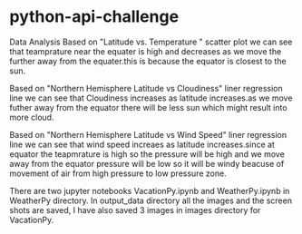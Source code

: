 # python-api-challenge
Data Analysis
Based on "Latitude vs. Temperature " scatter plot we can see that teamprature near the equater is high and decreases as we move the further away from the equater.this is because the equator is closest to the sun.

Based on "Northern Hemisphere Latitude vs Cloudiness" liner regression line we can see that Cloudiness increases as latitude increases.as we move futher away from the equator there will be less sun which might result into more cloud.

Based on "Northern Hemisphere Latitude vs Wind Speed" liner regression line we can see that wind speed increaes as latitude increases.since at equator the teapmrature is high so the pressure will be high and we move away from the equator pressure will be low so it will be windy beacuse of movement of air from high pressure to low pressure zone.

There are two jupyter notebooks VacationPy.ipynb and WeatherPy.ipynb in WeatherPy directory.
In output_data directory all the images and the screen shots are saved, I have also saved 3 images in images directory for VacationPy.
